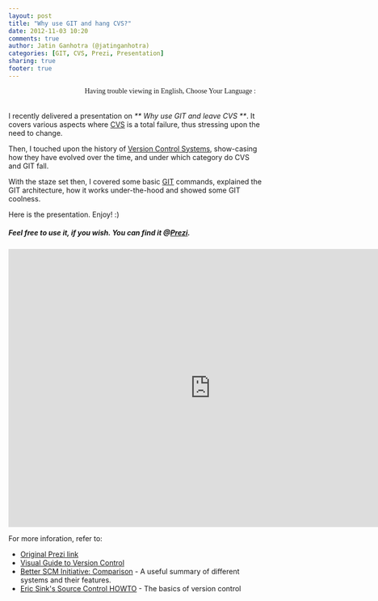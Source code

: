 ```yaml
---
layout: post
title: "Why use GIT and hang CVS?"
date: 2012-11-03 10:20
comments: true
author: Jatin Ganhotra (@jatinganhotra)
categories: [GIT, CVS, Prezi, Presentation]
sharing: true
footer: true
---
```


<link href='http://fonts.googleapis.com/css?family=Coming+Soon&subset=latin,latin-ext' rel='stylesheet' type='text/css'>

<div>
<span style="float:right;" id="google_translate_element"></span>
<span style="float:right; font-family: 'Coming Soon', cursive;">Having trouble viewing in English, Choose Your Language : &nbsp;&nbsp;&nbsp;</span>
</div>
<BR>&nbsp;<BR>

I recently delivered a presentation on _** Why use GIT and leave CVS **_.
It covers various aspects where [CVS](http://en.wikipedia.org/wiki/Concurrent_Versions_System) is a total failure, thus stressing upon the need to change.  

Then, I touched upon the history of [Version Control Systems](http://en.wikipedia.org/wiki/Revision_control), show-casing how they have evolved over the time, and under which category do CVS and GIT fall.  

With the staze set then, I covered some basic [GIT](http://git-scm.com) commands, explained the GIT architecture, how it works under-the-hood and showed some GIT coolness.

Here is the presentation. Enjoy! :)

##### Feel free to use it, if you wish. You can find it @[Prezi](http://prezi.com/recommend/pui6-w8iqrxd).  

<iframe src="http://prezi.com/embed/sdmunjlnosxm/?bgcolor=ffffff&amp;lock_to_path=1&amp;autoplay=no&amp;autohide_ctrls=0" width="800" height="550" frameBorder="0"></iframe>  

  

For more inforation, refer to:

* [Original Prezi link](http://prezi.com/sdmunjlnosxm/why-use-git/?kw=view-sdmunjlnosxm&rc=ref-16379955)
* [Visual Guide to Version Control](http://betterexplained.com/articles/a-visual-guide-to-version-control/)
* [Better SCM Initiative: Comparison](http://better-scm.shlomifish.org/comparison/) - A useful summary of different systems and their features.
* [Eric Sink's Source Control HOWTO](http://www.ericsink.com/scm/source_control.html) - The basics of version control

